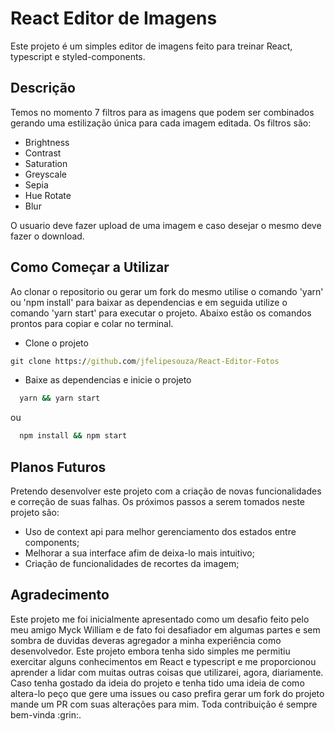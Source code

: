 # React Editor de Imagens

Este projeto é um simples editor de imagens feito para treinar React, typescript e styled-components.

## Descrição

Temos no momento 7 filtros para as imagens que podem ser combinados gerando uma estilização única para cada imagem editada.
Os filtros são:

- Brightness
- Contrast
- Saturation
- Greyscale
- Sepia
- Hue Rotate
- Blur

O usuario deve fazer upload de uma imagem e caso desejar o mesmo deve fazer o download.

## Como Começar a Utilizar

Ao clonar o repositorio ou gerar um fork do mesmo utilise o comando 'yarn' ou 'npm install' para baixar as dependencias e em seguida utilize o comando 'yarn start' para executar o projeto. Abaixo estão os comandos prontos para copiar e colar no terminal.

- Clone o projeto

```cmd
git clone https://github.com/jfelipesouza/React-Editor-Fotos
```

- Baixe as dependencias e inicie o projeto

```bash
  yarn && yarn start
```

ou

```bash
  npm install && npm start
```

## Planos Futuros

Pretendo desenvolver este projeto com a criação de novas funcionalidades e correção de suas falhas. Os próximos passos a serem tomados neste projeto são:

- Uso de context api para melhor gerenciamento dos estados entre components;
- Melhorar a sua interface afim de deixa-lo mais intuitivo;
- Criação de funcionalidades de recortes da imagem;

## Agradecimento

<p aling='justify'>Este projeto me foi inicialmente apresentado como um desafio feito pelo meu amigo Myck William e de fato foi desafiador em algumas partes e sem sombra de duvidas deveras agregador a minha experiência como desenvolvedor. Este projeto embora tenha sido simples me permitiu exercitar alguns conhecimentos em React e typescript e me proporcionou aprender a lidar com muitas outras coisas que utilizarei, agora, diariamente. Caso tenha gostado da ideia do projeto e tenha tido uma ideia de como altera-lo peço que gere uma issues ou caso prefira gerar um fork do projeto mande um PR com suas alterações para mim.
Toda contribuição é sempre bem-vinda :grin:.</p>
